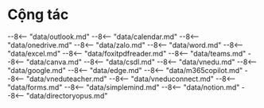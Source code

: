 # Cộng tác

--8<-- "data/outlook.md"
--8<-- "data/calendar.md"
--8<-- "data/onedrive.md"
--8<-- "data/zalo.md"
--8<-- "data/word.md"
--8<-- "data/excel.md"
--8<-- "data/foxitpdfreader.md"
--8<-- "data/teams.md"
--8<-- "data/canva.md"
--8<-- "data/csdl.md"
--8<-- "data/vnedu.md"
--8<-- "data/google.md"
--8<-- "data/edge.md"
--8<-- "data/m365copilot.md"
--8<-- "data/vneduteacher.md"
--8<-- "data/vneduconnect.md"
--8<-- "data/forms.md"
--8<-- "data/simplemind.md"
--8<-- "data/notion.md"
--8<-- "data/directoryopus.md"
